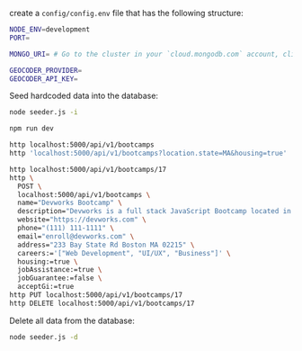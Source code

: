 create a `config/config.env` file that has the following structure:

```bash
NODE_ENV=development
PORT=

MONGO_URI= # Go to the cluster in your `cloud.mongodb.com` account, click on "Connect" and paste the connection string from there into this environment variable.

GEOCODER_PROVIDER=
GEOCODER_API_KEY=
```

Seed hardcoded data into the database:

```bash
node seeder.js -i
```

```bash
npm run dev
```

```bash
http localhost:5000/api/v1/bootcamps
http 'localhost:5000/api/v1/bootcamps?location.state=MA&housing=true'

http localhost:5000/api/v1/bootcamps/17
http \
  POST \
  localhost:5000/api/v1/bootcamps \
  name="Devworks Bootcamp" \
  description="Devworks is a full stack JavaScript Bootcamp located in the heart of Boston that focuses on the technologies you need to get a high paying job as a web developer" \
  website="https://devworks.com" \
  phone="(111) 111-1111" \
  email="enroll@devworks.com" \
  address="233 Bay State Rd Boston MA 02215" \
  careers:='["Web Development", "UI/UX", "Business"]' \
  housing:=true \
  jobAssistance:=true \
  jobGuarantee:=false \
  acceptGi:=true
http PUT localhost:5000/api/v1/bootcamps/17
http DELETE localhost:5000/api/v1/bootcamps/17
```

Delete all data from the database:

```bash
node seeder.js -d
```
